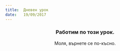 ```yaml
---
title:  Дневен урок
date:   19/09/2017
---
```


### <center>Работим по този урок.</center>
<center>Моля, върнете се по-късно.</center>
